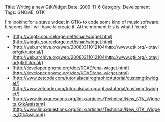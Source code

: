 Title: Writing a new GtkWidget
Date: 2009-11-6
Category: Development
Tags: GNOME, GTK

I'm looking for a stave widget in GTK+ to code some kind of music software.  
It seems like I will have to create it. At the moment this is what I found:

- [http://wingtk.sourceforge.net/ishan/widget.html](http://wingtk.sourceforge.net/ishan/widget.html)
- [http://web.archive.org/web/20080311012104/http://www.gtk.org/~otaylor/gtk/tutorial/](http://web.archive.org/web/20080311012104/http://www.gtk.org/~otaylor/gtk/tutorial/)
- [http://developer.gnome.org/doc/GGAD/cha-widget.html](http://developer.gnome.org/doc/GGAD/cha-widget.html)
- [http://www.zetcode.com/tutorials/cairographicstutorial/customgtkwidget/](http://www.zetcode.com/tutorials/cairographicstutorial/customgtkwidget/)
- [http://www.linuxquestions.org/linux/articles/Technical/New_GTK_Widgets_GtkAssistant](http://www.linuxquestions.org/linux/articles/Technical/New_GTK_Widgets_GtkAssistant)
